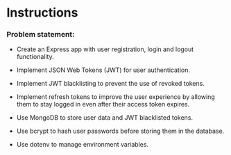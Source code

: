# Instructions
### Problem statement:

- Create an Express app with user registration, login and logout functionality.

- Implement JSON Web Tokens (JWT) for user authentication.

- Implement JWT blacklisting to prevent the use of revoked tokens.

- Implement refresh tokens to improve the user experience by allowing them to stay logged in even after their access token expires.

- Use MongoDB to store user data and JWT blacklisted tokens.

- Use bcrypt to hash user passwords before storing them in the database.

- Use dotenv to manage environment variables.